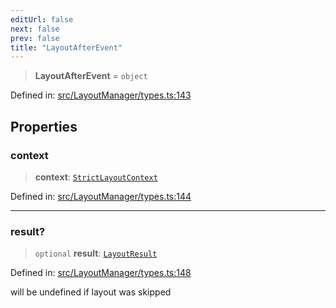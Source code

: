 ```yaml
---
editUrl: false
next: false
prev: false
title: "LayoutAfterEvent"
---
```


> **LayoutAfterEvent** = `object`

Defined in: [src/LayoutManager/types.ts:143](https://github.com/fabricjs/fabric.js/blob/e114448a1bce9b68a3e1bba337bc0c83a35c1aa5/src/LayoutManager/types.ts#L143)

## Properties

### context

> **context**: [`StrictLayoutContext`](/api/type-aliases/strictlayoutcontext/)

Defined in: [src/LayoutManager/types.ts:144](https://github.com/fabricjs/fabric.js/blob/e114448a1bce9b68a3e1bba337bc0c83a35c1aa5/src/LayoutManager/types.ts#L144)

***

### result?

> `optional` **result**: [`LayoutResult`](/api/type-aliases/layoutresult/)

Defined in: [src/LayoutManager/types.ts:148](https://github.com/fabricjs/fabric.js/blob/e114448a1bce9b68a3e1bba337bc0c83a35c1aa5/src/LayoutManager/types.ts#L148)

will be undefined if layout was skipped
